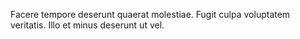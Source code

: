 Facere tempore deserunt quaerat molestiae. Fugit culpa voluptatem veritatis. Illo et minus deserunt ut vel.